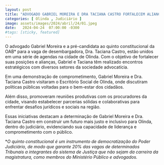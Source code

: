 ```yaml
---
layout: post
title: "ADVOGADO GABRIEL MOREIRA E DRA TACIANA CASTRO FORTALECEM ALIANÇAS EM OLINDA"
categories: [ Olinda , Judiciário ]
image: assets/images/2024/abril/24/01.jpeg
date:   2024-04-24  07:00:00 -0300
#tags: [sticky, featured]
---
```

O advogado Gabriel Moreira e a pré-candidata ao quinto constitucional da OAB* para a vaga de desembargadora, Dra. Taciana Castro, estão unidos em uma série de agendas na cidade de Olinda. Com o objetivo de fortalecer suas posições e alianças, Gabriel e Taciana têm realizado encontros estratégicos com diversos setores da sociedade advocatícia.

Em uma demonstração de comprometimento, Gabriel Moreira e Dra. Taciana Castro visitaram o Escritório Social de Olinda, onde discutiram políticas públicas voltadas para o bem-estar dos cidadãos.

Além disso, promoveram reuniões produtivas com os procuradores da cidade, visando estabelecer parcerias sólidas e colaborativas para enfrentar desafios jurídicos e sociais na região.

Essas iniciativas destacam a determinação de Gabriel Moreira e Dra. Taciana Castro em construir um futuro mais justo e inclusivo para Olinda, dentro do judiciário, evidenciando sua capacidade de liderança e comprometimento com o público.

**O quinto constitucional é um instrumento de democratização do Poder Judiciário, de modo que garante 20% das vagas de determinados Tribunais a integrantes do sistema de Justiça que não sejam da carreira da magistratura, como membros do Ministério Público e advogados.*
